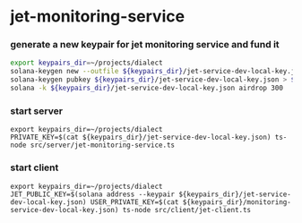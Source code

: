 # jet-monitoring-service

### generate a new keypair for jet monitoring service and fund it

```bash
export keypairs_dir=~/projects/dialect
solana-keygen new --outfile ${keypairs_dir}/jet-service-dev-local-key.json
solana-keygen pubkey ${keypairs_dir}/jet-service-dev-local-key.json > ${keypairs_dir}/jet-service-dev-local-key.pub
solana -k ${keypairs_dir}/jet-service-dev-local-key.json airdrop 300
```
### start server

```
export keypairs_dir=~/projects/dialect
PRIVATE_KEY=$(cat ${keypairs_dir}/jet-service-dev-local-key.json) ts-node src/server/jet-monitoring-service.ts
```

### start client

```
export keypairs_dir=~/projects/dialect
JET_PUBLIC_KEY=$(solana address --keypair ${keypairs_dir}/jet-service-dev-local-key.json) USER_PRIVATE_KEY=$(cat ${keypairs_dir}/monitoring-service-dev-local-key.json) ts-node src/client/jet-client.ts
```
